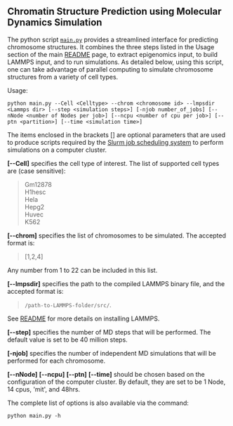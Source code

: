 ## Chromatin Structure Prediction using Molecular Dynamics Simulation 

The python script [`main.py`](./main.py) provides a streamlined interface for predicting chromosome structures. It combines the three steps listed in the Usage section of the main [README](../README.md) page, to extract epigenomics input, to build LAMMPS input, and to run simulations. As detailed below, using this script, one can take advantage of parallel computing to simulate chromosome structures from a variety of cell types.

Usage:
```
python main.py --Cell <Celltype> --chrom <chromosome id> --lmpsdir <Lammps dir> [--step <simulation steps>] [-njob number_of_jobs] [--nNode <number of Nodes per job>] [--ncpu <number of cpu per job>] [--ptn <partition>] [--time <simulation time>]  
```

The items enclosed in the brackets [] are optional parameters that are used to produce scripts required by the [Slurm job scheduling system](https://slurm.schedmd.com/) to perform simulations on a computer cluster. 

**[--Cell]** specifies the cell type of interest. The list of supported cell types are (case sensitive):
>Gm12878  
>H1hesc  
>Hela  
>Hepg2  
>Huvec  
>K562

**[--chrom]** specifies the list of chromosomes to be simulated. The accepted format is:
> [1,2,4]

Any number from 1 to 22 can be included in this list.

**[--lmpsdir]** specifies the path to the compiled LAMMPS binary file, and the accepted format is:
> `/path-to-LAMMPS-folder/src/`. 

See [README](../README.md) for more details on installing LAMMPS.  

**[--step]** specifies the number of MD steps that will be performed. The default value is set to be 40 million steps.  

**[-njob]** specifies the number of independent MD simulations that will be performed for each chromosome.  

**[--nNode]** **[--ncpu]** **[--ptn]** **[--time]** should be chosen based on the configuration of the computer cluster. By default, they are set to be 1 Node, 14 cpus, 'mit', and 48hrs.  

The complete list of options is also available via the command:
```
python main.py -h
```
